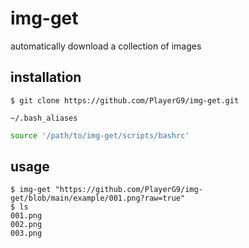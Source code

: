 # img-get
automatically download a collection of images

## installation
```commandline
$ git clone https://github.com/PlayerG9/img-get.git
```
`~/.bash_aliases`
```bash
source '/path/to/img-get/scripts/bashrc'
```

## usage
```commandline
$ img-get "https://github.com/PlayerG9/img-get/blob/main/example/001.png?raw=true"
$ ls
001.png
002.png
003.png
```
